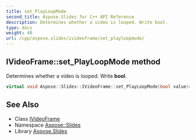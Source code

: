 ```yaml
---
title: set_PlayLoopMode
second_title: Aspose.Slides for C++ API Reference
description: Determines whether a video is looped. Write bool.
type: docs
weight: 40
url: /cpp/aspose.slides/ivideoframe/set_playloopmode/
---
```

## IVideoFrame::set_PlayLoopMode method


Determines whether a video is looped. Write **bool**.

```cpp
virtual void Aspose::Slides::IVideoFrame::set_PlayLoopMode(bool value)=0
```

## See Also

* Class [IVideoFrame](../)
* Namespace [Aspose::Slides](../../)
* Library [Aspose.Slides](../../../)

